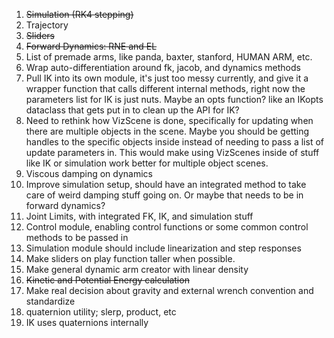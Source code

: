 1) <s> Simulation (RK4 stepping) </s>
2) Trajectory
3) <s> Sliders </s> 
4) <s> Forward Dynamics: RNE and EL </s>
5) List of premade arms, like panda, baxter, stanford, HUMAN ARM, etc.
6) Wrap auto-differentiation around fk, jacob, and dynamics methods
7) Pull IK into its own module, it's just too messy currently, and give it a wrapper function that calls different 
internal methods, right now the parameters list for IK is just nuts. Maybe an opts function? like an IKopts dataclass that 
gets put in to clean up the API for IK?
8) Need to rethink how VizScene is done, specifically for updating when there are multiple objects
in the scene. Maybe you should be getting handles to the specific objects inside instead of needing to pass a
list of update parameters in. This would make using VizScenes inside of stuff like IK or simulation work better for 
multiple object scenes.
9) Viscous damping on dynamics
10) Improve simulation setup, should have an integrated method to take care of weird
damping stuff going on. Or maybe that needs to be in forward dynamics?
11) Joint Limits, with integrated FK, IK, and simulation stuff
12) Control module, enabling control functions or some common control methods to be passed in
13) Simulation module should include linearization and step responses
14) Make sliders on play function taller when possible.
15) Make general dynamic arm creator with linear density
16) <s> Kinetic and Potential Energy calculation </s>
17) Make real decision about gravity and external wrench convention and standardize
18) quaternion utility; slerp, product, etc
19) IK uses quaternions internally
